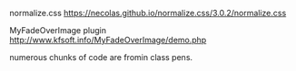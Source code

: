 normalize.css
    https://necolas.github.io/normalize.css/3.0.2/normalize.css
    
MyFadeOverImage plugin
    http://www.kfsoft.info/MyFadeOverImage/demo.php
    
numerous chunks of code are fromin class pens.